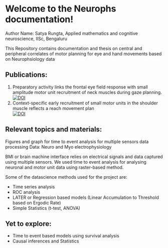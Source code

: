 # Welcome to the Neurophs documentation!
Author Name: Satya Rungta, Applied mathematics and cognitive neuroscience, IISc, Bengaluru

This Repository contains documentation and thesis on central and peripheral correlates of motor planning for eye and hand movements based on Neurophsiology data

## Publications:
1. Preparatory activity links the frontal eye field response with small amplitude motor unit recruitment of neck muscles during gaze planning.
   [![DOI](https://zenodo.org/badge/353296589.svg)](https://zenodo.org/badge/latestdoi/353296589)
2. Context-specific early recruitment of small motor units in the shoulder muscle reflects a reach movement plan                              
   [![DOI](https://zenodo.org/badge/453617328.svg)](https://zenodo.org/badge/latestdoi/453617328)

## Relevant topics and materials:

Figures and graph for time to event analysis for multiple sensors data processing
Data: Neuro and Myo electrophysiology  

BMI or brain machine interface relies on electrical signals and data captured using multiple sensors. We used time to event analysis for analysing neuronal and motor unit data using raster-based method.

Some of the datascience methods used for the project are: 
- Time series analysis
- ROC analysis
- LATER or Regression based models (Linear Accumulation to Threshold based on Ergodic Rate)
- Simple Statistics (t-test, ANOVA)

## Yet to explore:
- Time to event based models using survival analysis
- Causal inferences and Statistics
